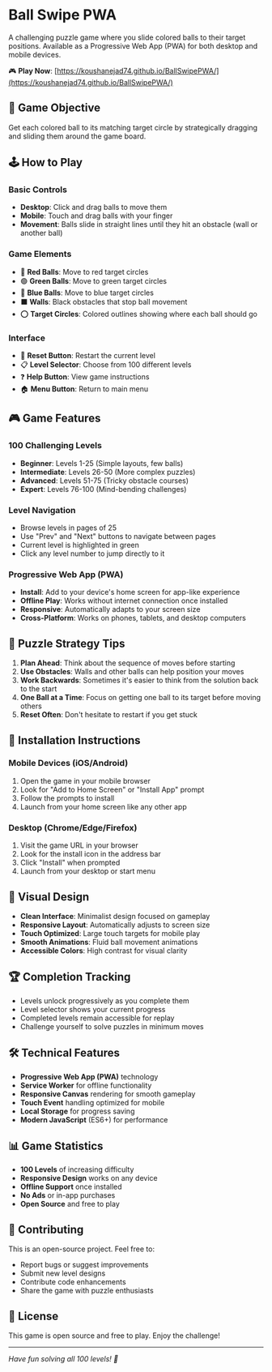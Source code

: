 # Ball Swipe PWA

A challenging puzzle game where you slide colored balls to their target positions. Available as a Progressive Web App (PWA) for both desktop and mobile devices.

🎮 **Play Now**: [https://koushanejad74.github.io/BallSwipePWA/](https://koushanejad74.github.io/BallSwipePWA/)

## 🎯 Game Objective

Get each colored ball to its matching target circle by strategically dragging and sliding them around the game board.

## 🕹️ How to Play

### Basic Controls
- **Desktop**: Click and drag balls to move them
- **Mobile**: Touch and drag balls with your finger
- **Movement**: Balls slide in straight lines until they hit an obstacle (wall or another ball)

### Game Elements
- 🔴 **Red Balls**: Move to red target circles
- 🟢 **Green Balls**: Move to green target circles  
- 🔵 **Blue Balls**: Move to blue target circles
- ⬛ **Walls**: Black obstacles that stop ball movement
- ⭕ **Target Circles**: Colored outlines showing where each ball should go

### Interface
- 🔄 **Reset Button**: Restart the current level
- 📋 **Level Selector**: Choose from 100 different levels
- ❓ **Help Button**: View game instructions
- 🏠 **Menu Button**: Return to main menu

## 🎮 Game Features

### 100 Challenging Levels
- **Beginner**: Levels 1-25 (Simple layouts, few balls)
- **Intermediate**: Levels 26-50 (More complex puzzles)
- **Advanced**: Levels 51-75 (Tricky obstacle courses)
- **Expert**: Levels 76-100 (Mind-bending challenges)

### Level Navigation
- Browse levels in pages of 25
- Use "Prev" and "Next" buttons to navigate between pages
- Current level is highlighted in green
- Click any level number to jump directly to it

### Progressive Web App (PWA)
- **Install**: Add to your device's home screen for app-like experience
- **Offline Play**: Works without internet connection once installed
- **Responsive**: Automatically adapts to your screen size
- **Cross-Platform**: Works on phones, tablets, and desktop computers

## 🧩 Puzzle Strategy Tips

1. **Plan Ahead**: Think about the sequence of moves before starting
2. **Use Obstacles**: Walls and other balls can help position your moves
3. **Work Backwards**: Sometimes it's easier to think from the solution back to the start
4. **One Ball at a Time**: Focus on getting one ball to its target before moving others
5. **Reset Often**: Don't hesitate to restart if you get stuck

## 📱 Installation Instructions

### Mobile Devices (iOS/Android)
1. Open the game in your mobile browser
2. Look for "Add to Home Screen" or "Install App" prompt
3. Follow the prompts to install
4. Launch from your home screen like any other app

### Desktop (Chrome/Edge/Firefox)
1. Visit the game URL in your browser
2. Look for the install icon in the address bar
3. Click "Install" when prompted
4. Launch from your desktop or start menu

## 🎨 Visual Design

- **Clean Interface**: Minimalist design focused on gameplay
- **Responsive Layout**: Automatically adjusts to screen size
- **Touch Optimized**: Large touch targets for mobile play
- **Smooth Animations**: Fluid ball movement animations
- **Accessible Colors**: High contrast for visual clarity

## 🏆 Completion Tracking

- Levels unlock progressively as you complete them
- Level selector shows your current progress
- Completed levels remain accessible for replay
- Challenge yourself to solve puzzles in minimum moves

## 🛠️ Technical Features

- **Progressive Web App (PWA)** technology
- **Service Worker** for offline functionality
- **Responsive Canvas** rendering for smooth gameplay
- **Touch Event** handling optimized for mobile
- **Local Storage** for progress saving
- **Modern JavaScript** (ES6+) for performance

## 📊 Game Statistics

- **100 Levels** of increasing difficulty
- **Responsive Design** works on any device
- **Offline Support** once installed
- **No Ads** or in-app purchases
- **Open Source** and free to play

## 🤝 Contributing

This is an open-source project. Feel free to:
- Report bugs or suggest improvements
- Submit new level designs
- Contribute code enhancements
- Share the game with puzzle enthusiasts

## 📄 License

This game is open source and free to play. Enjoy the challenge!

---

*Have fun solving all 100 levels! 🎉*